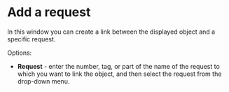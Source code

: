 # Add a request
    
In this window you can create a link between the displayed object and a specific request.
    
Options:
   
- **Request** - enter the number, tag, or part of the name of the request to which you want to link the object, and then select the request from the drop-down menu.
